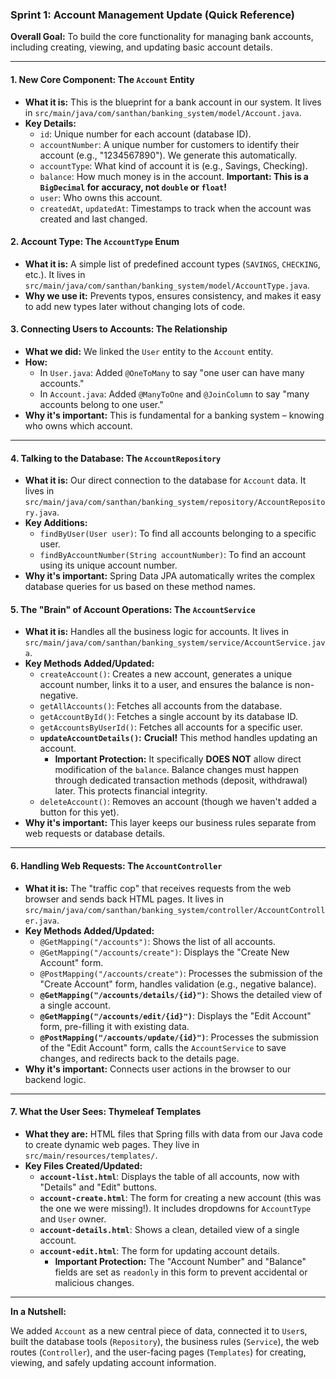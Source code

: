 

### Sprint 1: Account Management Update (Quick Reference)

**Overall Goal:** To build the core functionality for managing bank accounts, including creating, viewing, and updating basic account details.

---

#### 1. New Core Component: The `Account` Entity

* **What it is:** This is the blueprint for a bank account in our system. It lives in `src/main/java/com/santhan/banking_system/model/Account.java`.
* **Key Details:**
    * `id`: Unique number for each account (database ID).
    * `accountNumber`: A unique number for customers to identify their account (e.g., "1234567890"). We generate this automatically.
    * `accountType`: What kind of account it is (e.g., Savings, Checking).
    * `balance`: How much money is in the account. **Important: This is a `BigDecimal` for accuracy, not `double` or `float`!**
    * `user`: Who owns this account.
    * `createdAt`, `updatedAt`: Timestamps to track when the account was created and last changed.

#### 2. Account Type: The `AccountType` Enum

* **What it is:** A simple list of predefined account types (`SAVINGS`, `CHECKING`, etc.). It lives in `src/main/java/com/santhan/banking_system/model/AccountType.java`.
* **Why we use it:** Prevents typos, ensures consistency, and makes it easy to add new types later without changing lots of code.

#### 3. Connecting Users to Accounts: The Relationship

* **What we did:** We linked the `User` entity to the `Account` entity.
* **How:**
    * In `User.java`: Added `@OneToMany` to say "one user can have many accounts."
    * In `Account.java`: Added `@ManyToOne` and `@JoinColumn` to say "many accounts belong to one user."
* **Why it's important:** This is fundamental for a banking system – knowing who owns which account.

---

#### 4. Talking to the Database: The `AccountRepository`

* **What it is:** Our direct connection to the database for `Account` data. It lives in `src/main/java/com/santhan/banking_system/repository/AccountRepository.java`.
* **Key Additions:**
    * `findByUser(User user)`: To find all accounts belonging to a specific user.
    * `findByAccountNumber(String accountNumber)`: To find an account using its unique account number.
* **Why it's important:** Spring Data JPA automatically writes the complex database queries for us based on these method names.

#### 5. The "Brain" of Account Operations: The `AccountService`

* **What it is:** Handles all the business logic for accounts. It lives in `src/main/java/com/santhan/banking_system/service/AccountService.java`.
* **Key Methods Added/Updated:**
    * `createAccount()`: Creates a new account, generates a unique account number, links it to a user, and ensures the balance is non-negative.
    * `getAllAccounts()`: Fetches all accounts from the database.
    * `getAccountById()`: Fetches a single account by its database ID.
    * `getAccountsByUserId()`: Fetches all accounts for a specific user.
    * **`updateAccountDetails()`:** **Crucial!** This method handles updating an account.
        * **Important Protection:** It specifically **DOES NOT** allow direct modification of the `balance`. Balance changes must happen through dedicated transaction methods (deposit, withdrawal) later. This protects financial integrity.
    * `deleteAccount()`: Removes an account (though we haven't added a button for this yet).
* **Why it's important:** This layer keeps our business rules separate from web requests or database details.

---

#### 6. Handling Web Requests: The `AccountController`

* **What it is:** The "traffic cop" that receives requests from the web browser and sends back HTML pages. It lives in `src/main/java/com/santhan/banking_system/controller/AccountController.java`.
* **Key Methods Added/Updated:**
    * `@GetMapping("/accounts")`: Shows the list of all accounts.
    * `@GetMapping("/accounts/create")`: Displays the "Create New Account" form.
    * `@PostMapping("/accounts/create")`: Processes the submission of the "Create Account" form, handles validation (e.g., negative balance).
    * **`@GetMapping("/accounts/details/{id}")`**: Shows the detailed view of a single account.
    * **`@GetMapping("/accounts/edit/{id}")`**: Displays the "Edit Account" form, pre-filling it with existing data.
    * **`@PostMapping("/accounts/update/{id}")`**: Processes the submission of the "Edit Account" form, calls the `AccountService` to save changes, and redirects back to the details page.
* **Why it's important:** Connects user actions in the browser to our backend logic.

---

#### 7. What the User Sees: Thymeleaf Templates

* **What they are:** HTML files that Spring fills with data from our Java code to create dynamic web pages. They live in `src/main/resources/templates/`.
* **Key Files Created/Updated:**
    * **`account-list.html`**: Displays the table of all accounts, now with "Details" and "Edit" buttons.
    * **`account-create.html`**: The form for creating a new account (this was the one we were missing!). It includes dropdowns for `AccountType` and `User` owner.
    * **`account-details.html`**: Shows a clean, detailed view of a single account.
    * **`account-edit.html`**: The form for updating account details.
        * **Important Protection:** The "Account Number" and "Balance" fields are set as `readonly` in this form to prevent accidental or malicious changes.

---

**In a Nutshell:**

We added `Account` as a new central piece of data, connected it to `User`s, built the database tools (`Repository`), the business rules (`Service`), the web routes (`Controller`), and the user-facing pages (`Templates`) for creating, viewing, and safely updating account information.
